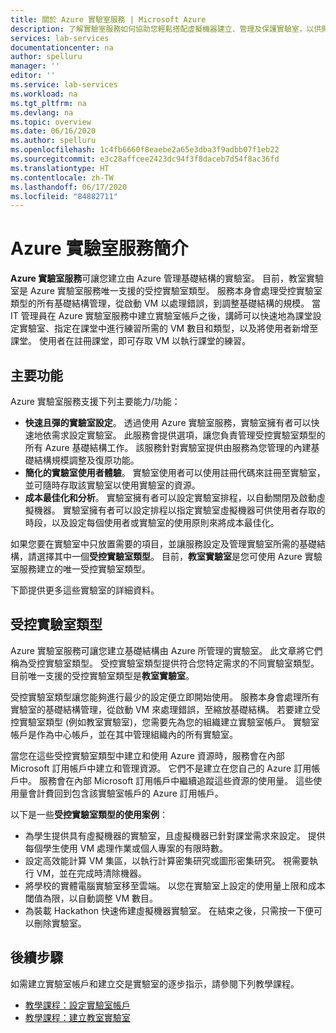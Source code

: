 ```yaml
---
title: 關於 Azure 實驗室服務 | Microsoft Azure
description: 了解實驗室服務如何協助您輕鬆搭配虛擬機器建立、管理及保護實驗室，以供開發人員、測試人員、教育工作者、學生及其他人員使用。
services: lab-services
documentationcenter: na
author: spelluru
manager: ''
editor: ''
ms.service: lab-services
ms.workload: na
ms.tgt_pltfrm: na
ms.devlang: na
ms.topic: overview
ms.date: 06/16/2020
ms.author: spelluru
ms.openlocfilehash: 1c4fb6660f8eaebe2a65e3dba3f9adbb07f1eb22
ms.sourcegitcommit: e3c28affcee2423dc94f3f8daceb7d54f8ac36fd
ms.translationtype: HT
ms.contentlocale: zh-TW
ms.lasthandoff: 06/17/2020
ms.locfileid: "84882711"
---
```

# <a name="an-introduction-to-azure-lab-services"></a>Azure 實驗室服務簡介
**Azure 實驗室服務**可讓您建立由 Azure 管理基礎結構的實驗室。 目前，教室實驗室是 Azure 實驗室服務唯一支援的受控實驗室類型。 服務本身會處理受控實驗室類型的所有基礎結構管理，從啟動 VM 以處理錯誤，到調整基礎結構的規模。 當 IT 管理員在 Azure 實驗室服務中建立實驗室帳戶之後，講師可以快速地為課堂設定實驗室、指定在課堂中進行練習所需的 VM 數目和類型，以及將使用者新增至課堂。 使用者在註冊課堂，即可存取 VM 以執行課堂的練習。  

## <a name="key-capabilities"></a>主要功能
Azure 實驗室服務支援下列主要能力/功能：

- **快速且彈的實驗室設定**。 透過使用 Azure 實驗室服務，實驗室擁有者可以快速地依需求設定實驗室。 此服務會提供選項，讓您負責管理受控實驗室類型的所有 Azure 基礎結構工作。 該服務針對實驗室提供由服務為您管理的內建基礎結構規模調整及復原功能。
- **簡化的實驗室使用者體驗**。 實驗室使用者可以使用註冊代碼來註冊至實驗室，並可隨時存取該實驗室以使用實驗室的資源。 
- **成本最佳化和分析**。 實驗室擁有者可以設定實驗室排程，以自動關閉及啟動虛擬機器。 實驗室擁有者可以設定排程以指定實驗室虛擬機器可供使用者存取的時段，以及設定每個使用者或實驗室的使用原則來將成本最佳化。 

如果您要在實驗室中只放置需要的項目，並讓服務設定及管理實驗室所需的基礎結構，請選擇其中一個**受控實驗室類型**。 目前，**教室實驗室**是您可使用 Azure 實驗室服務建立的唯一受控實驗室類型。

下節提供更多這些實驗室的詳細資料。 

## <a name="managed-lab-types"></a>受控實驗室類型
Azure 實驗室服務可讓您建立基礎結構由 Azure 所管理的實驗室。 此文章將它們稱為受控實驗室類型。 受控實驗室類型提供符合您特定需求的不同實驗室類型。 目前唯一支援的受控實驗室類型是**教室實驗室**。 

受控實驗室類型讓您能夠進行最少的設定便立即開始使用。 服務本身會處理所有實驗室的基礎結構管理，從啟動 VM 來處理錯誤，至縮放基礎結構。 若要建立受控實驗室類型 (例如教室實驗室)，您需要先為您的組織建立實驗室帳戶。 實驗室帳戶是作為中心帳戶，並在其中管理組織內的所有實驗室。 

當您在這些受控實驗室類型中建立和使用 Azure 資源時，服務會在內部 Microsoft 訂用帳戶中建立和管理資源。 它們不是建立在您自己的 Azure 訂用帳戶中。 服務會在內部 Microsoft 訂用帳戶中繼續追蹤這些資源的使用量。 這些使用量會計費回到包含該實驗室帳戶的 Azure 訂用帳戶。   

以下是一些**受控實驗室類型的使用案例**： 

- 為學生提供具有虛擬機器的實驗室，且虛擬機器已針對課堂需求來設定。 提供每個學生使用 VM 處理作業或個人專案的有限時數。
- 設定高效能計算 VM 集區，以執行計算密集研究或圖形密集研究。 視需要執行 VM，並在完成時清除機器。 
- 將學校的實體電腦實驗室移至雲端。 以您在實驗室上設定的使用量上限和成本閾值為限，以自動調整 VM 數目。  
- 為裝載 Hackathon 快速佈建虛擬機器實驗室。 在結束之後，只需按一下便可以刪除實驗室。 

## <a name="next-steps"></a>後續步驟
如需建立實驗室帳戶和建立交是實驗室的逐步指示，請參閱下列教學課程。

- [教學課程：設定實驗室帳戶](tutorial-setup-lab-account.md)
- [教學課程：建立教室實驗室](tutorial-setup-classroom-lab.md)
